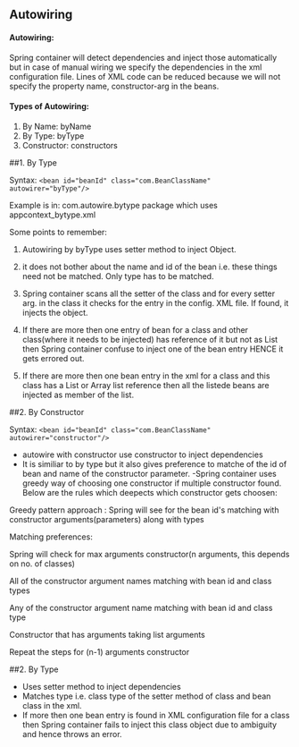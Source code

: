 ## Autowiring

#### Autowiring:
Spring container will detect dependencies and inject those automatically but in case of manual wiring we specify the dependencies in the xml configuration file. Lines of XML code can be reduced because we will not specify the property name, constructor-arg in the beans.

#### Types of Autowiring:

1. By Name: byName
2. By Type: byType
3. Constructor: constructors

##1. By Type

Syntax:
``<bean id="beanId" class="com.BeanClassName" autowirer="byType"/>``

Example is in: com.autowire.bytype package which uses appcontext_bytype.xml

Some points to remember:

1. Autowiring by byType uses setter method to inject Object.
2. it does not bother about the name and id of the bean i.e. these things need not be matched. Only type has to be matched.
3. Spring container scans all the setter of the class and for every setter arg. in the class it
checks for the entry in the config. XML file. If found, it injects the object.
4. If there are more then one entry of bean for a class and other class(where it needs to be injected) has reference of it but not as List<InjectableObject> then Spring container confuse to inject one of the bean entry HENCE it gets errored out.

5. If there are more then one bean entry in the xml for a class and this class has a List or Array list reference then all the listede beans are injected as member of the list.


##2. By Constructor

Syntax:
``<bean id="beanId" class="com.BeanClassName" autowirer="constructor"/>``

- autowire with constructor use constructor to inject dependencies
- It is similiar to by type but it also gives preference to matche of the id of bean and name of the constructor parameter.
-Spring container uses greedy way of choosing one constructor if multiple constructor found. Below are the rules which deepects which constructor gets choosen:

Greedy pattern approach :
Spring  will see for the bean id's matching with constructor arguments(parameters) along with types

Matching preferences:

Spring  will check for max arguments constructor(n arguments, this depends on no. of classes)

All of the constructor argument names matching with bean id and class types

Any of the constructor argument name matching with bean id and class type 

Constructor that has arguments taking list arguments

Repeat the steps for (n-1) arguments constructor


##2. By Type
- Uses setter method to inject dependencies
- Matches type i.e. class type of the setter method of class and bean class in the xml.
- If more then one bean entry is found in XML configuration file for a class then Spring container fails to inject this class object due to ambiguity and hence throws an error.